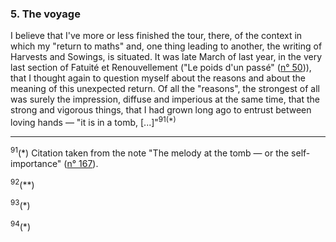 ### 5. The voyage
I believe that I've more or less finished the tour, there, of the context in which my "return to maths" and, one thing leading to another, the writing of Harvests and Sowings, is situated. It was late March of last year, in the very last section of Fatuité et Renouvellement ("Le poids d'un passé" ([n&deg; 50](../table-of-contents.md#poids-passe))), that I thought again to question myself about the reasons and about the meaning of this unexpected return. Of all the "reasons", the strongest of all was surely the impression, diffuse and imperious at the same time, that the strong and vigorous things, that I had grown long ago to entrust between loving hands &mdash; "it is in a tomb, [...]"<sup>91(*)</sup>

---

<sup>91</sup>(*) Citation taken from the note "The melody at the tomb &mdash; or the self-importance" ([n&deg; 167](../part-4-dance/3.md)).

<sup>92</sup>(**)

<sup>93</sup>(*)

<sup>94</sup>(*)
